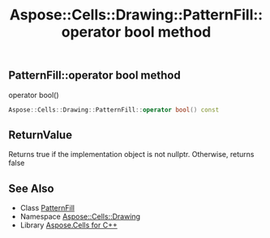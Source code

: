 ﻿---
title: Aspose::Cells::Drawing::PatternFill::operator bool method
linktitle: operator bool
second_title: Aspose.Cells for C++ API Reference
description: 'Aspose::Cells::Drawing::PatternFill::operator bool method. operator bool() in C++.'
type: docs
weight: 400
url: /cpp/aspose.cells.drawing/patternfill/operator_bool/
---
## PatternFill::operator bool method


operator bool()

```cpp
Aspose::Cells::Drawing::PatternFill::operator bool() const
```


## ReturnValue

Returns true if the implementation object is not nullptr. Otherwise, returns false

## See Also

* Class [PatternFill](../)
* Namespace [Aspose::Cells::Drawing](../../)
* Library [Aspose.Cells for C++](../../../)
